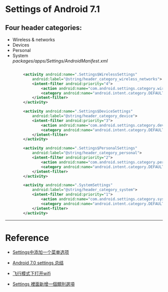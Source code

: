 # Settings of Android 7.1

## Four header categories:
* Wireless & networks
* Devices
* Personal 
* System  
_packages/apps/Settings/AndroidManifest.xml_
```xml

        <activity android:name=".Settings$WirelessSettings"
            android:label="@string/header_category_wireless_networks">
            <intent-filter android:priority="4">
                <action android:name="com.android.settings.category.wireless" />
                <category android:name="android.intent.category.DEFAULT" />
            </intent-filter>
        </activity>

        <activity android:name=".Settings$DeviceSettings"
            android:label="@string/header_category_device">
            <intent-filter android:priority="3">
                <action android:name="com.android.settings.category.device" />
                <category android:name="android.intent.category.DEFAULT" />
            </intent-filter>
        </activity>

        <activity android:name=".Settings$PersonalSettings"
            android:label="@string/header_category_personal">
            <intent-filter android:priority="2">
                <action android:name="com.android.settings.category.personal" />
                <category android:name="android.intent.category.DEFAULT" />
            </intent-filter>
        </activity>

        <activity android:name=".SystemSettings"
            android:label="@string/header_category_system">
            <intent-filter android:priority="1">
                <action android:name="com.android.settings.category.system" />
                <category android:name="android.intent.category.DEFAULT" />
            </intent-filter>
        </activity>


```
-------------------------------


Reference
=========

* [Settings中添加一个菜单选项](https://blog.csdn.net/qq_25804863/article/details/50229461)


* [Android 7.0 settings 总结](https://blog.csdn.net/w690333243/article/details/58603571)

* [飞行模式下打开wifi](https://blog.csdn.net/lfx_xianxian/article/details/50847455)

* [Settings 裡面新增一個類別選項](http://mf99coding.logdown.com/posts/175706-how-to-add-an-option-in-the-settings-page-along-with-a-switch)

